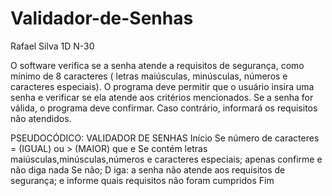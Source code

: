 # Validador-de-Senhas
Rafael Silva 1D N-30

O software verifica se a senha atende a requisitos de segurança, como mínimo de 8 caracteres ( letras maiúsculas, minúsculas, números e caracteres especiais). O programa deve permitir que o usuário insira uma senha e verificar se ela atende aos critérios mencionados. Se a senha for válida, o programa deve confirmar. Caso contrário, informará os requisitos não atendidos.

PSEUDOCÓDICO:
VALIDADOR DE SENHAS
 Início
  Se número de caracteres = (IGUAL) ou > (MAIOR) que  e 
Se contém letras maiúsculas,minúsculas,números e caracteres especiais; apenas confirme e não diga nada
Se não; D	iga: a senha não atende aos requisitos de segurança; e informe quais requisitos não foram cumpridos
Fim
